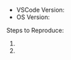 <!-- Do you have a question? Please ask it on http://stackoverflow.com/questions/tagged/vscode -->

- VSCode Version:
- OS Version:

Steps to Reproduce:

1.
1.
